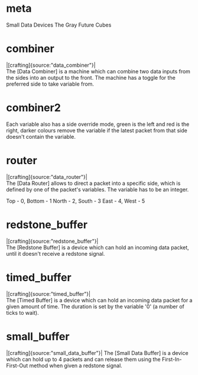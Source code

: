 # meta
Small Data Devices
The Gray Future Cubes

# combiner
|[crafting]{source:"data_combiner"}|  
The [Data Combiner] is a machine which can combine two data inputs from the sides into an output to the front. 
The machine has a toggle for the preferred side to take variable from. 

# combiner2
Each variable also has a side override mode, green is the left and red is the right, darker colours remove the variable if the latest packet from that side doesn't contain the variable.

# router
|[crafting]{source:"data_router"}|  
The [Data Router] allows to direct a packet into a specific side, which is defined by one of the packet's variables. The variable has to be an integer.

Top - 0, Bottom - 1
North - 2, South - 3
East - 4, West - 5

# redstone_buffer
|[crafting]{source:"redstone_buffer"}|  
The [Redstone Buffer] is a device which can hold an incoming data packet, until it doesn't receive a redstone signal.

# timed_buffer
|[crafting]{source:"timed_buffer"}|  
The [Timed Buffer] is a device which can hold an incoming data packet for a given amount of time. The duration is set by the variable '0' (a number of ticks to wait).

# small_buffer
|[crafting]{source:"small_data_buffer"}|
The [Small Data Buffer] is a device which can hold up to 4 packets and can release them using the First-In-First-Out method when given a redstone signal.
